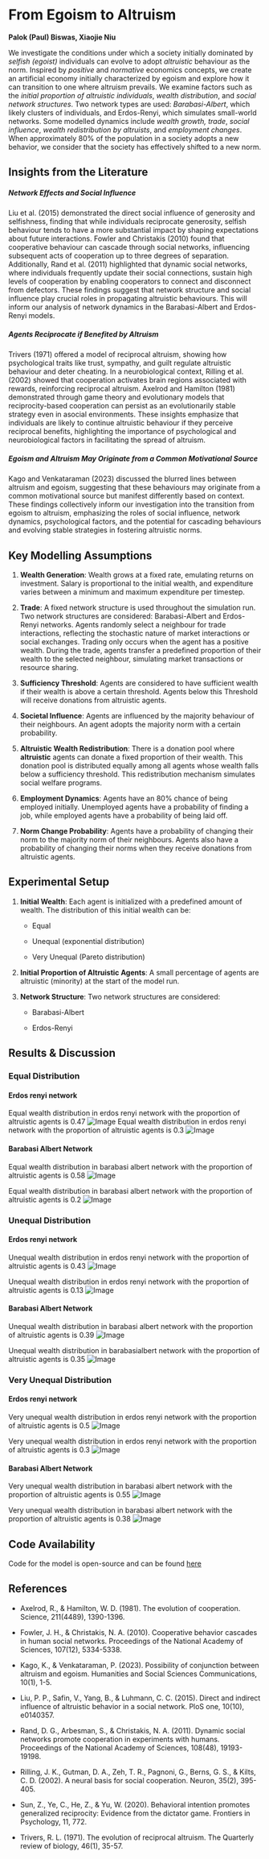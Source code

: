 # From Egoism to Altruism

**Palok (Paul) Biswas, Xiaojie Niu**


We investigate the conditions under which a society initially dominated by *selfish (egoist)* individuals can evolve to adopt *altruistic* behaviour as the norm. Inspired by *positive* and *normative* economics concepts, we create an artificial economy initially characterized by egoism and explore how it can transition to one where altruism prevails. We examine factors such as the *initial proportion of altruistic individuals*, *wealth distribution*, and *social network structures*. Two network types are used: *Barabasi-Albert*, which likely clusters of individuals, and Erdos-Renyi, which simulates small-world networks. Some modelled dynamics include *wealth growth,* *trade*, *social influence*, *wealth redistribution by altruists*, and *employment changes*. When approximately 80% of the population in a society adopts a new behavior, we consider that the society has effectively shifted to a new norm.

## Insights from the Literature

##### Network Effects and Social Influence
Liu et al. (2015) demonstrated the direct social influence of generosity and selfishness, finding that while individuals reciprocate generosity, selfish behaviour tends to have a more substantial impact by shaping expectations about future interactions. Fowler and Christakis (2010) found that cooperative behaviour can cascade through social networks, influencing subsequent acts of cooperation up to three degrees of separation. Additionally, Rand et al. (2011) highlighted that dynamic social networks, where individuals frequently update their social connections, sustain high levels of cooperation by enabling cooperators to connect and disconnect from defectors. These findings suggest that network structure and social influence play crucial roles in propagating altruistic behaviours. This will inform our analysis of network dynamics in the Barabasi-Albert and Erdos-Renyi models.

##### Agents Reciprocate if Benefited by Altruism
Trivers (1971) offered a model of reciprocal altruism, showing how psychological traits like trust, sympathy, and guilt regulate altruistic behaviour and deter cheating. In a neurobiological context, Rilling et al. (2002) showed that cooperation activates brain regions associated with rewards, reinforcing reciprocal altruism. Axelrod and Hamilton (1981) demonstrated through game theory and evolutionary models that reciprocity-based cooperation can persist as an evolutionarily stable strategy even in asocial environments. These insights emphasize that individuals are likely to continue altruistic behaviour if they perceive reciprocal benefits, highlighting the importance of psychological and neurobiological factors in facilitating the spread of altruism.

##### Egoism and Altruism May Originate from a Common Motivational Source
Kago and Venkataraman (2023) discussed the blurred lines between altruism and egoism, suggesting that these behaviours may originate from a common motivational source but manifest differently based on context. These findings collectively inform our investigation into the transition from egoism to altruism, emphasizing the roles of social influence, network dynamics, psychological factors, and the potential for cascading behaviours and evolving stable strategies in fostering altruistic norms.


## Key Modelling Assumptions

1. ****Wealth Generation****: Wealth grows at a fixed rate, emulating returns on investment. Salary is proportional to the initial wealth, and expenditure varies between a minimum and maximum expenditure per timestep.

2. ****Trade****: A fixed network structure is used throughout the simulation run. Two network structures are considered: Barabasi-Albert and Erdos-Renyi networks. Agents randomly select a neighbour for trade interactions, reflecting the stochastic nature of market interactions or social exchanges. Trading only occurs when the agent has a positive wealth. During the trade, agents transfer a predefined proportion of their wealth to the selected neighbour, simulating market transactions or resource sharing.

3. ****Sufficiency Threshold****: Agents are considered to have sufficient wealth if their wealth is above a certain threshold. Agents below this Threshold will receive donations from altruistic agents.

3. ****Societal Influence****: Agents are influenced by the majority behaviour of their neighbours. An agent adopts the majority norm with a certain probability.

4. ****Altruistic Wealth Redistribution****: There is a donation pool where ****altruistic**** agents can donate a fixed proportion of their wealth. This donation pool is distributed equally among all agents whose wealth falls below a sufficiency threshold. This redistribution mechanism simulates social welfare programs.

5. ****Employment Dynamics****: Agents have an 80% chance of being employed initially. Unemployed agents have a probability of finding a job, while employed agents have a probability of being laid off.

6. ****Norm Change Probability****: Agents have a probability of changing their norm to the majority norm of their neighbours. Agents also have a probability of changing their norms when they receive donations from altruistic agents.



## Experimental Setup

1. ****Initial Wealth****: Each agent is initialized with a predefined amount of wealth. The distribution of this initial wealth can be:
	- Equal

	- Unequal (exponential distribution)

	- Very Unequal (Pareto distribution)

2. ****Initial Proportion of Altruistic Agents****: A small percentage of agents are altruistic (minority) at the start of the model run.

3. ****Network Structure****: Two network structures are considered:

	- Barabasi-Albert

	- Erdos-Renyi

## Results & Discussion

### Equal Distribution

#### Erdos renyi network
Equal wealth distribution in erdos renyi network with the proportion of altruistic agents is 0.47
![Image](/plots/equal_erdos_renyi_0.47.gif)
Equal wealth distribution in erdos renyi network with the proportion of altruistic agents is 0.3
![Image](/plots/equal_erdos_renyi_0.3.gif)

#### Barabasi Albert Network
Equal wealth distribution in barabasi albert network with the proportion of altruistic agents is 0.58
![Image](/plots/equal_barabasi_albert_0.58.gif)

Equal wealth distribution in barabasi albert network with the proportion of altruistic agents is 0.2
![Image](/plots/equal_barabasi_albert_0.2.gif)


### Unequal Distribution

#### Erdos renyi network
Unequal wealth distribution in erdos renyi network with the proportion of altruistic agents is 0.43
![Image](/plots/unequal_erdos_renyi_0.43.gif)

Unequal wealth distribution in erdos renyi network with the proportion of altruistic agents is 0.13
![Image](/plots/unequal_erdos_renyi_0.13.gif)

#### Barabasi Albert Network
Unequal wealth distribution in barabasi albert network with the proportion of altruistic agents is 0.39
![Image](/plots/unequal_barabasi_albert_0.39.gif)

Unequal wealth distribution in barabasialbert network with the proportion of altruistic agents is 0.35
![Image](/plots/unequal_barabasi_albert_0.35.gif)

### Very Unequal Distribution

#### Erdos renyi network
Very unequal wealth distribution in erdos renyi network with the proportion of altruistic agents is 0.5
![Image](/plots/very_unequal_erdos_renyi_0.5.gif)

Very unequal wealth distribution in erdos renyi network with the proportion of altruistic agents is 0.3
![Image](/plots/very_unequal_erdos_renyi_0.3.gif)


#### Barabasi Albert Network
Very unequal wealth distribution in barabasi albert network with the proportion of altruistic agents is 0.55
![Image](/plots/very_unequal_barabasi_albert_0.55.gif)

Very unequal wealth distribution in barabasi albert network with the proportion of altruistic agents is 0.38
![Image](/plots/very_unequal_barabasi_albert_0.38.gif)



## Code Availability
Code for the model is open-source and can be found [here](https://github.com/pollockDeVis/sfi_hw_normal_change)

## References
- Axelrod, R., & Hamilton, W. D. (1981). The evolution of cooperation. Science, 211(4489), 1390-1396.

- Fowler, J. H., & Christakis, N. A. (2010). Cooperative behavior cascades in human social networks. Proceedings of the National Academy of Sciences, 107(12), 5334-5338.

- Kago, K., & Venkataraman, P. (2023). Possibility of conjunction between altruism and egoism. Humanities and Social Sciences Communications, 10(1), 1-5.

- Liu, P. P., Safin, V., Yang, B., & Luhmann, C. C. (2015). Direct and indirect influence of altruistic behavior in a social network. PloS one, 10(10), e0140357.

- Rand, D. G., Arbesman, S., & Christakis, N. A. (2011). Dynamic social networks promote cooperation in experiments with humans. Proceedings of the National Academy of Sciences, 108(48), 19193-19198.

- Rilling, J. K., Gutman, D. A., Zeh, T. R., Pagnoni, G., Berns, G. S., & Kilts, C. D. (2002). A neural basis for social cooperation. Neuron, 35(2), 395-405.

- Sun, Z., Ye, C., He, Z., & Yu, W. (2020). Behavioral intention promotes generalized reciprocity: Evidence from the dictator game. Frontiers in Psychology, 11, 772.

- Trivers, R. L. (1971). The evolution of reciprocal altruism. The Quarterly review of biology, 46(1), 35-57.

